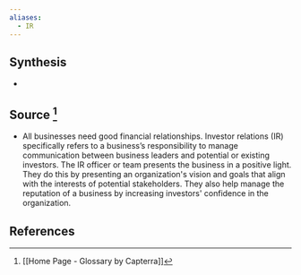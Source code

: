 ```yaml
---
aliases:
  - IR
---
```

## Synthesis
- 
## Source [^1]
- All businesses need good financial relationships. Investor relations (IR) specifically refers to a business’s responsibility to manage communication between business leaders and potential or existing investors. The IR officer or team presents the business in a positive light. They do this by presenting an organization's vision and goals that align with the interests of potential stakeholders. They also help manage the reputation of a business by increasing investors' confidence in the organization.
## References

[^1]: [[Home Page - Glossary by Capterra]]